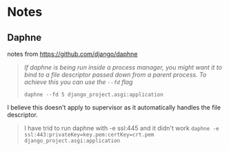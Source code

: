 # Notes

## Daphne

notes from https://github.com/django/daphne

>_If daphne is being run inside a process manager, you might want it to bind to a file descriptor passed down from a parent process. To achieve this you can use the `--fd` flag_
>
>`daphne --fd 5 django_project.asgi:application`

I believe this doesn't apply to supervisor as it automatically handles the file descriptor.

> I have trid to run daphne with -e ssl:445 and it didn't work
> `daphne -e ssl:443:privateKey=key.pem:certKey=crt.pem django_project.asgi:application`
